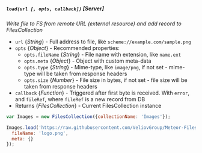 ##### `load(url [, opts, callback])` [*Server*]
*Write file to FS from remote URL (external resource) and add record to FilesCollection*

 - `url` {*String*} - Full address to file, like `scheme://example.com/sample.png`
 - `opts` {*Object*} - Recommended properties:
   - `opts.fileName` {*String*} - File name with extension, like `name.ext`
   - `opts.meta` {*Object*} - Object with custom meta-data
   - `opts.type` {*String*} - Mime-type, like `image/png`, if not set - mime-type will be taken from response headers
   - `opts.size` {*Number*} - File size in bytes, if not set - file size will be taken from response headers
 - `callback` {*Function*} - Triggered after first byte is received. With `error`, and `fileRef`, where `fileRef` is a new record from DB
 - Returns {*FilesCollection*} - Current FilesCollection instance

```javascript
var Images = new FilesCollection({collectionName: 'Images'});

Images.load('https://raw.githubusercontent.com/VeliovGroup/Meteor-Files/master/logo.png', {
  fileName: 'logo.png',
  meta: {}
});
```